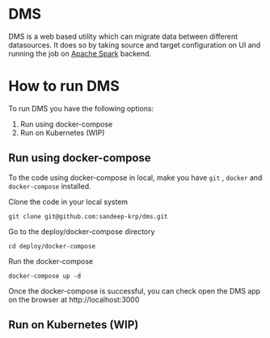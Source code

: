 # DMS

DMS is a web based utility which can migrate data between different datasources. It does so by taking source and target configuration on UI and running the job on [Apache Spark](https://github.com/apache/spark) backend.

# How to run DMS

To run DMS you have the following options:
1. Run using docker-compose
2. Run on Kubernetes (WIP)

## Run using docker-compose

To the code using docker-compose in local, make you have `git` , `docker` and  `docker-compose` installed.

Clone the code in your local system
```
git clone git@github.com:sandeep-krp/dms.git
```

Go to the deploy/docker-compose directory
```
cd deploy/docker-compose
```

Run the docker-compose
```
docker-compose up -d
```

Once the docker-compose is successful, you can check open the DMS app on the browser at http://localhost:3000

## Run on Kubernetes (WIP)
